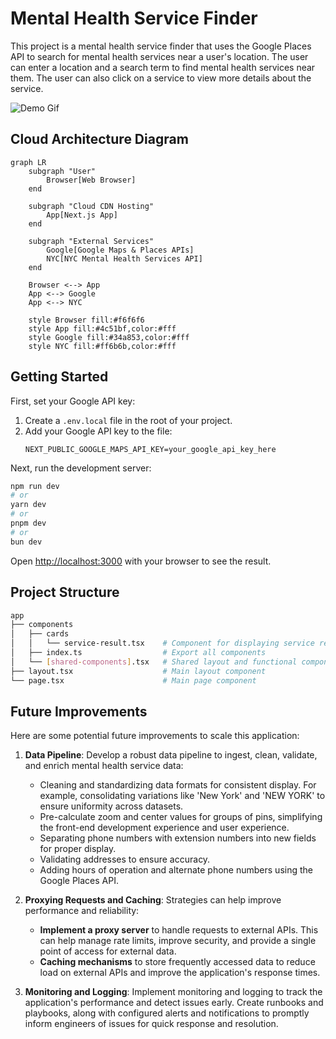 # Mental Health Service Finder

This project is a mental health service finder that uses the Google Places API to search for mental health services near a user's location. The user can enter a location and a search term to find mental health services near them. The user can also click on a service to view more details about the service.

![Demo Gif](demo-address-street-2-update.gif)

## Cloud Architecture Diagram

```mermaid
graph LR
    subgraph "User"
        Browser[Web Browser]
    end

    subgraph "Cloud CDN Hosting"
        App[Next.js App]
    end

    subgraph "External Services"
        Google[Google Maps & Places APIs]
        NYC[NYC Mental Health Services API]
    end

    Browser <--> App
    App <--> Google
    App <--> NYC

    style Browser fill:#f6f6f6
    style App fill:#4c51bf,color:#fff
    style Google fill:#34a853,color:#fff
    style NYC fill:#ff6b6b,color:#fff
```

## Getting Started

First, set your Google API key:

1. Create a `.env.local` file in the root of your project.
2. Add your Google API key to the file:
   ```
   NEXT_PUBLIC_GOOGLE_MAPS_API_KEY=your_google_api_key_here
   ```

Next, run the development server:

```bash
npm run dev
# or
yarn dev
# or
pnpm dev
# or
bun dev
```

Open [http://localhost:3000](http://localhost:3000) with your browser to see the result.

## Project Structure

```bash
app
├── components
│   ├── cards
│   │   └── service-result.tsx    # Component for displaying service results
│   ├── index.ts                  # Export all components
│   └── [shared-components].tsx   # Shared layout and functional component
├── layout.tsx                    # Main layout component
└── page.tsx                      # Main page component
```

## Future Improvements

Here are some potential future improvements to scale this application:

1. **Data Pipeline**: Develop a robust data pipeline to ingest, clean, validate, and enrich mental health service data:

   - Cleaning and standardizing data formats for consistent display. For example, consolidating variations like 'New York' and 'NEW YORK' to ensure uniformity across datasets.
   - Pre-calculate zoom and center values for groups of pins, simplifying the front-end development experience and user experience.
   - Separating phone numbers with extension numbers into new fields for proper display.
   - Validating addresses to ensure accuracy.
   - Adding hours of operation and alternate phone numbers using the Google Places API.

2. **Proxying Requests and Caching**: Strategies can help improve performance and reliability:

   - **Implement a proxy server** to handle requests to external APIs. This can help manage rate limits, improve security, and provide a single point of access for external data.
   - **Caching mechanisms** to store frequently accessed data to reduce load on external APIs and improve the application's response times.

3. **Monitoring and Logging**: Implement monitoring and logging to track the application's performance and detect issues early. Create runbooks and playbooks, along with configured alerts and notifications to promptly inform engineers of issues for quick response and resolution.
